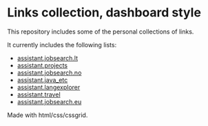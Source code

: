 # Links collection, dashboard style

This repository includes some of the personal collections of links.

It currently includes the following lists:

* [assistant.jobsearch.lt](./assistant.jobsearch.lt.html)
* [assistant.projects](./assistant.projects.html)
* [assistant.jobsearch.no](./assistant.jobsearch.no.html)
* [assistant.java_etc](./assistant.java_etc.html)
* [assistant.langexplorer](./assistant.langexplorer.html)
* [assistant.travel](./assistant.travel.html)
* [assistant.jobsearch.eu](./assistant.jobsearch.eu.html)

Made with html/css/cssgrid.